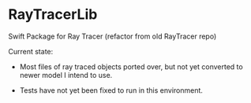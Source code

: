 # RayTracerLib
Swift Package for Ray Tracer (refactor from old RayTracer repo)

Current state:

* Most files of ray traced objects ported over, but not yet converted to newer model I intend to use.

* Tests have not yet been fixed to run in this environment.
